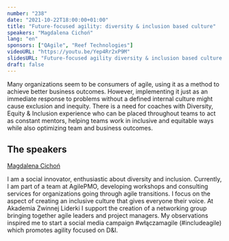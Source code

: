 ```yaml
---
number: "238"
date: "2021-10-22T18:00:00+01:00"
title: "Future-focused agility: diversity & inclusion based culture"
speakers: "Magdalena Cichoń"
lang: "en"
sponsors: ["QAgile", "Reef Technologies"]
videoURL: "https://youtu.be/Yep4Rr2xP9M"
slidesURL: "Future-focused agility diversity & inclusion based culture.pdf"
draft: false
---
```


Many organizations seem to be consumers of agile, using it as a method to achieve better business outcomes. However, implementing it just as an immediate response to problems without a defined internal culture might cause exclusion and inequity. There is a need for coaches with Diversity, Equity & Inclusion experience who can be placed throughout teams to act as constant mentors, helping teams work in inclusive and equitable ways while also optimizing team and business outcomes.

## The speakers

[Magdalena Cichoń](https://www.linkedin.com/in/magdalena-cichoń-92b71137/) 

I am a social innovator, enthusiastic about diversity and inclusion. Currently, I am part of a team at AgilePMO, developing workshops and consulting services for organizations going through agile transitions. I focus on the aspect of creating an inclusive culture that gives everyone their voice. At Akademia Zwinnej Liderki I support the creation of a networking group bringing together agile leaders and project managers. My observations inspired me to start a social media campaign #włączamagile (#includeagile) which promotes agility focused on D&I.
